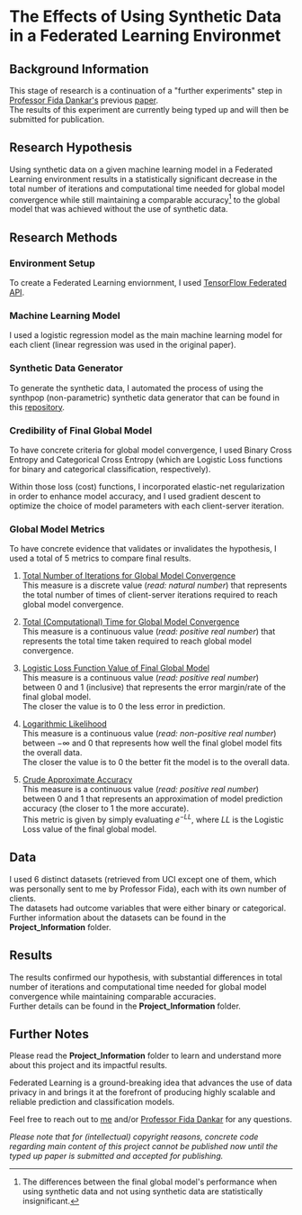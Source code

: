 
# The Effects of Using Synthetic Data in a Federated Learning Environmet 

## Background Information

This stage of research is a continuation of a "further experiments" step in [Professor Fida Dankar's](https://scholar.google.ae/citations?user=JvxSJRwAAAAJ&hl=en) previous [paper](https://ieeexplore.ieee.org/document/10068615). <br /> 
The results of this experiment are currently being typed up and will then be submitted for publication.

## Research Hypothesis 

Using synthetic data on a given machine learning model in a Federated Learning environment results in a statistically significant decrease in the total number of iterations and computational time needed for global model convergence while still maintaining a comparable accuracy[^1] to the global model that was achieved without the use of synthetic data. 

[^1]: The differences between the final global model's performance when using synthetic data and not using synthetic data are statistically insignificant.

## Research Methods

### Environment Setup
To create a Federated Learning enviornment, I used [TensorFlow Federated API](https://www.tensorflow.org/federated/api_docs/python/tff).

### Machine Learning Model 
I used a logistic regression model as the main machine learning model for each client (linear regression was used in the original paper). <br />

### Synthetic Data Generator
To generate the synthetic data, I automated the process of using the synthpop (non-parametric) synthetic data generator that can be found in this [repository](https://github.com/hazy/synthpop).

### Credibility of Final Global Model 
To have concrete criteria for global model convergence, I used Binary Cross Entropy and Categorical Cross Entropy (which are Logistic Loss functions for binary and categorical classification, respectively). <br />

Within those loss (cost) functions, I incorporated elastic-net regularization in order to enhance model accuracy, and I used gradient descent to optimize the choice of model parameters with each client-server iteration. <br />

### Global Model Metrics 
To have concrete evidence that validates or invalidates the hypothesis, I used a total of 5 metrics to compare final results.

1. <ins> Total Number of Iterations for Global Model Convergence </ins> <br />
This measure is a discrete value (_read: natural number_) that represents the total number of times of client-server iterations required to reach global model convergence.

2. <ins> Total (Computational) Time for Global Model Convergence </ins> <br />
This measure is a continuous value (_read: positive real number_) that represents the total time taken required to reach global model convergence.

3. <ins> Logistic Loss Function Value of Final Global Model </ins> <br />
This measure is a continuous value (_read: positive real number_) between $0$ and $1$ (inclusive) that represents the error margin/rate of the final global model. <br />
The closer the value is to $0$ the less error in prediction.

4. <ins> Logarithmic Likelihood </ins> <br />
This measure is a continuous value (_read: non-positive real number_) between $-\infty$ and $0$ that represents how well the final globel model fits the overall data. <br />
The closer the value is to $0$ the better fit the model is to the overall data.

5. <ins> Crude Approximate Accuracy </ins> <br />
This measure is a continuous value (_read: positive real number_) between $0$ and $1$ that represents an approximation of model prediction accuracy (the closer to 1 the more accurate). <br />
This metric is given by simply evaluating $e^{-LL}$, where $LL$ is the Logistic Loss value of the final global model.

## Data
I used 6 distinct datasets (retrieved from UCI except one of them, which was personally sent to me by Professor Fida), each with its own number of clients. <br />
The datasets had outcome variables that were either binary or categorical. <br />
Further information about the datasets can be found in the __Project_Information__ folder.

## Results
The results confirmed our hypothesis, with substantial differences in total number of iterations and computational time needed for global model convergence while maintaining comparable accuracies. <br />
Further details can be found in the __Project_Information__ folder.

## Further Notes
Please read the __Project_Information__ folder to learn and understand more about this project and its impactful results. <br />

Federated Learning is a ground-breaking idea that advances the use of data privacy in and brings it at the forefront of producing highly scalable and reliable prediction and classification models. <br />

Feel free to reach out to [me](mailto:zmh6339@nyu.edu) and/or [Professor Fida Dankar](mailto:fd2242@nyu.edu) for any questions. <br />

*_Please note that for (intellectual) copyright reasons, concrete code regarding main content of this project cannot be published now until the typed up paper is submitted and accepted for publishing._*

